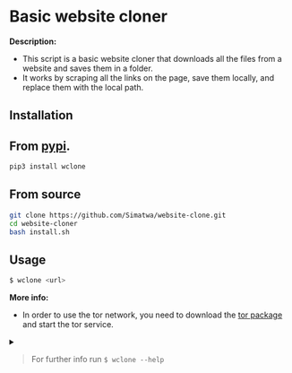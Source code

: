 # Basic website cloner

**Description:**

* This script is a basic website cloner that downloads all the files from a website and saves them in a folder.
* It works by scraping all the links on the page, save them locally, and replace them with the local path.

## Installation

## From [pypi](pypi.org).

```sh
pip3 install wclone
```

## From source

```sh
git clone https://github.com/Simatwa/website-clone.git
cd website-cloner
bash install.sh
```

## Usage

```sh
$ wclone <url>
```

**More info:**

* In order to use the tor network, you need to download the [tor package](https://www.torproject.org/dist/torbrowser/11.0.9/tor-win32-0.4.6.10.zip) and start the tor service.

<details>

<summary>

> For further info run `$ wclone --help`

</summary>

<details>

```
 usage: wclone [-h] [-v]
              [-tp PROXY]
              [-o FOLDER]
              [-w PATH]
              [--use-tor]
              host

Basic website cloner written in Python

positional arguments:
  host       URL pointing to a
             website

options:
  -h, --help
             show this help
             message and exit
  -v, ---version
             show program's
             version number and
             exit
  -tp PROXY, --tor-proxy PROXY
             Proxy server url
             without schema -
             localhost:9050
  -o FOLDER, --output FOLDER
             Folder for saving
             contents - host
  -w PATH, --workspace PATH
             Directory for saving
             contents - /storage/
             emulated/0/git/Smart
             wa/website-cloner
  --use-tor  Use tor proxy -
             False
```
</details>





